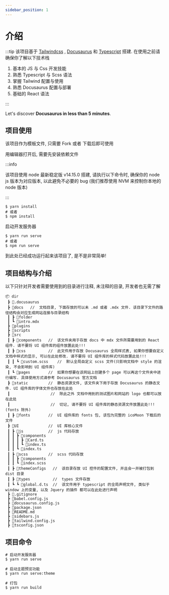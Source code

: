 ```yaml
---
sidebar_position: 1
---
```


# 介绍

:::tip
该项目基于 [Tailwindcss](https://tailwindcss.com/) , [Docusaurus](https://docusaurus.io/zh-CN/) 和 [Typescript](https://www.typescriptlang.org/) 搭建.
在使用之前请确保你了解以下技术栈

1. 基本的 JS 与 Css 开发技能
2. 熟悉 Typescript 与 Scss 语法
3. 掌握 Tailwind 配置与使用
4. 熟悉 Docusaurus 配置与部署
5. 基础的 React 语法

:::

Let's discover **Docusaurus in less than 5 minutes**.

## 项目使用

该项目作为模板文件, 只需要 Fork 或者 下载后即可使用

用编辑器打开后, 需要先安装依赖文件

:::info

该项目使用 node 最新稳定版 v14.15.0 搭建, 请执行以下命令时, 确保你的 node js 版本为对应版本, 以此避免不必要的 bug
(我们推荐使用 NVM 来控制你本地的 node 版本)

:::

```shell
$ yarn install
# 或者
$ npm install
```

启动开发服务器

```shell
$ yarn run serve
# 或者
$ npm run serve
```

到此处已经成功运行起来该项目了, 是不是非常简单!

## 项目结构与介绍

以下只针对开发者需要使用到的目录进行注释, 未注释的目录, 开发者也无需了解

```text
📦 dir
 ┣ 📂.docusaurus
 ┣ 📂docs   //  文档目录, 下面存放的可以未 .md 或者 .mdx 文件. 该目录下文件的路径结构会对应生成网站连接与目录结构
 ┃ ┣ 📂folder
 ┃ ┗ 📜intro.mdx
 ┣ 📂plugins
 ┣ 📂scripts
 ┣ 📂src
 ┃ ┣ 📂components   //  该文件夹用于存放 docs 中 mdx 文件所需要用到的 React 组件. 请不要将 UI 组件库的组件放置此处!!!
 ┃ ┣ 📂css          //  此文件用于存放 Docusaurus 全局样式表, 如果你想要自定义文档中样式的显示, 可以在此处修改. 请不要将 UI 组件库的样式代码放置此处!!!
 ┃ ┃ ┗ 📜custom.scss    //  默认全局自定义 scss 文件(只影响文档中 style 的渲染, 不会影响到 UI 组件库)
 ┃ ┗ 📂pages        //  如果你想要在该网站上创建多个 page 可以再这个文件夹中进行编写. 具体使用方式请参考 Docusaurus 官方文档
 ┣ 📂static         //  静态资源文件, 该文件夹下用于存放 Docusaurus 的静态文件. UI 组件库的字体文件也存放在此处
 ┃                  //  除此之外 文档中用到的测试图片和网站的 logo 也都可以放在此处
 ┃                  //  切记, 请不要将 UI 组件库的静态资源文件放置此处!!! (fonts 除外)
 ┃ ┣ 📂fonts        //  UI 组件库的 fonts 包, 该包为完整的 icoMoon 下载后的文件
 ┣ 📂UI             //  UI 库核心文件
 ┃ ┣ 📂js           //  js 代码存放
 ┃ ┃ ┣ 📂components
 ┃ ┃ ┃ ┣ 📜Card.ts
 ┃ ┃ ┃ ┗ 📜index.ts
 ┃ ┃ ┗ 📜index.ts
 ┃ ┣ 📂scss         //  scss 代码存放
 ┃ ┃ ┣ 📂components
 ┃ ┃ ┗ 📜index.scss
 ┃ ┣ 📂themeConfigs   //  该目录存放 UI 控件的配置文件, 并且会一并被打包到 dist 目录
 ┃ ┣ 📂types          //  types 文件存放
 ┃ ┗ ┗ 📜global.d.ts  //  该文件用于 typescript 的全局声明文件, 类似于 window 上的变量, 以及 Jquery 的插件 都可以在此处进行声明
 ┣ 📜.gitignore
 ┣ 📜babel.config.js
 ┣ 📜docusaurus.config.js
 ┣ 📜package.json
 ┣ 📜README.md
 ┣ 📜sidebars.js
 ┣ 📜tailwind.config.js
 ┣ 📜tsconfig.json
```

## 项目命令

```shell
# 启动开发服务器
$ yarn run serve

# 启动主题预览功能
$ yarn run serve:theme

# 打包
$ yarn run build
```
